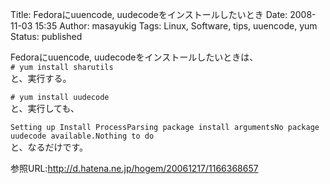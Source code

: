 Title: Fedoraにuuencode, uudecodeをインストールしたいとき
Date: 2008-11-03 15:35
Author: masayukig
Tags: Linux, Software, tips, uuencode, yum
Status: published

Fedoraにuuencode, uudecodeをインストールしたいときは、  
`# yum install sharutils`  
と、実行する。

`# yum install uudecode`  
と、実行しても、

`Setting up Install ProcessParsing package install argumentsNo package uudecode available.Nothing to do`  
と、なるだけです。

参照URL:<http://d.hatena.ne.jp/hogem/20061217/1166368657>
